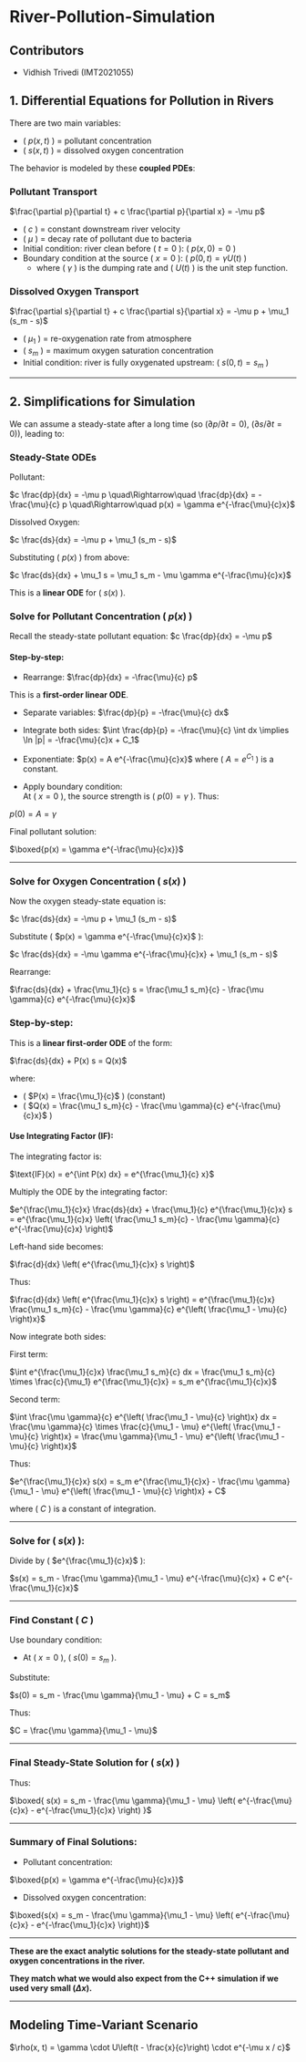 # River-Pollution-Simulation
## Contributors
- Vidhish Trivedi (IMT2021055)

## 1. **Differential Equations for Pollution in Rivers**

There are two main variables:
- \( $p(x,t)$ \) = pollutant concentration
- \( $s(x,t)$ \) = dissolved oxygen concentration

The behavior is modeled by these **coupled PDEs**:

### Pollutant Transport

$\frac{\partial p}{\partial t} + c \frac{\partial p}{\partial x} = -\mu p$

- \( $c$ \) = constant downstream river velocity
- \( $\mu$ \) = decay rate of pollutant due to bacteria
- Initial condition: river clean before \( $t=0$ \): \( $p(x,0) = 0$ \)
- Boundary condition at the source \( $x=0$ \): \( $p(0,t) = \gamma U(t)$ \)
  - where \( $\gamma$ \) is the dumping rate and \( $U(t)$ \) is the unit step function.

### Dissolved Oxygen Transport

$\frac{\partial s}{\partial t} + c \frac{\partial s}{\partial x} = -\mu p + \mu_1 (s_m - s)$

- \( $\mu_1$ \) = re-oxygenation rate from atmosphere
- \( $s_m$ \) = maximum oxygen saturation concentration
- Initial condition: river is fully oxygenated upstream: \( $s(0,t) = s_m$ \)

---

## 2. **Simplifications for Simulation**

We can assume a steady-state after a long time (so \($\partial p/\partial t = 0$\), \($\partial s/\partial t = 0$\)), leading to:

### Steady-State ODEs
Pollutant:

$c \frac{dp}{dx} = -\mu p
\quad\Rightarrow\quad
\frac{dp}{dx} = -\frac{\mu}{c} p
\quad\Rightarrow\quad
p(x) = \gamma e^{-\frac{\mu}{c}x}$


Dissolved Oxygen:

$c \frac{ds}{dx} = -\mu p + \mu_1 (s_m - s)$

Substituting \( $p(x)$ \) from above:

$c \frac{ds}{dx} + \mu_1 s = \mu_1 s_m - \mu \gamma e^{-\frac{\mu}{c}x}$


This is a **linear ODE** for \( $s(x)$ \).


### **Solve for Pollutant Concentration \( $p(x)$ \)**

Recall the steady-state pollutant equation: $c \frac{dp}{dx} = -\mu p$

#### Step-by-step:

- Rearrange: $\frac{dp}{dx} = -\frac{\mu}{c} p$

This is a **first-order linear ODE**.

- Separate variables: $\frac{dp}{p} = -\frac{\mu}{c} dx$


- Integrate both sides: $\int \frac{dp}{p} = -\frac{\mu}{c} \int dx \implies \ln |p| = -\frac{\mu}{c}x + C_1$

- Exponentiate: $p(x) = A e^{-\frac{\mu}{c}x}$ where \( $A = e^{C_1}$ \) is a constant.

- Apply boundary condition:  
At \( $x = 0$ \), the source strength is \( $p(0) = \gamma$ \).
Thus:

$p(0) = A = \gamma$


Final pollutant solution:

$\boxed{p(x) = \gamma e^{-\frac{\mu}{c}x}}$

---

### Solve for Oxygen Concentration \( $s(x)$ \)

Now the oxygen steady-state equation is:

$c \frac{ds}{dx} = -\mu p + \mu_1 (s_m - s)$


Substitute \( $p(x) = \gamma e^{-\frac{\mu}{c}x}$ \):

$c \frac{ds}{dx} = -\mu \gamma e^{-\frac{\mu}{c}x} + \mu_1 (s_m - s)$


Rearrange:

$\frac{ds}{dx} + \frac{\mu_1}{c} s = \frac{\mu_1 s_m}{c} - \frac{\mu \gamma}{c} e^{-\frac{\mu}{c}x}$


### Step-by-step:

This is a **linear first-order ODE** of the form:

$\frac{ds}{dx} + P(x) s = Q(x)$

where:
- \( $P(x) = \frac{\mu_1}{c}$ \) (constant)
- \( $Q(x) = \frac{\mu_1 s_m}{c} - \frac{\mu \gamma}{c} e^{-\frac{\mu}{c}x}$ \)

#### Use Integrating Factor (IF):
The integrating factor is:

$\text{IF}(x) = e^{\int P(x) dx} = e^{\frac{\mu_1}{c} x}$


Multiply the ODE by the integrating factor:

$e^{\frac{\mu_1}{c}x} \frac{ds}{dx} + \frac{\mu_1}{c} e^{\frac{\mu_1}{c}x} s = e^{\frac{\mu_1}{c}x} \left( \frac{\mu_1 s_m}{c} - \frac{\mu \gamma}{c} e^{-\frac{\mu}{c}x} \right)$


Left-hand side becomes:

$\frac{d}{dx} \left( e^{\frac{\mu_1}{c}x} s \right)$


Thus:

$\frac{d}{dx} \left( e^{\frac{\mu_1}{c}x} s \right) = e^{\frac{\mu_1}{c}x} \frac{\mu_1 s_m}{c} - \frac{\mu \gamma}{c} e^{\left( \frac{\mu_1 - \mu}{c} \right)x}$


Now integrate both sides:

First term:

$\int e^{\frac{\mu_1}{c}x} \frac{\mu_1 s_m}{c} dx = \frac{\mu_1 s_m}{c} \times \frac{c}{\mu_1} e^{\frac{\mu_1}{c}x} = s_m e^{\frac{\mu_1}{c}x}$


Second term:

$\int \frac{\mu \gamma}{c} e^{\left( \frac{\mu_1 - \mu}{c} \right)x} dx = \frac{\mu \gamma}{c} \times \frac{c}{\mu_1 - \mu} e^{\left( \frac{\mu_1 - \mu}{c} \right)x} = \frac{\mu \gamma}{\mu_1 - \mu} e^{\left( \frac{\mu_1 - \mu}{c} \right)x}$


Thus:


$e^{\frac{\mu_1}{c}x} s(x) = s_m e^{\frac{\mu_1}{c}x} - \frac{\mu \gamma}{\mu_1 - \mu} e^{\left( \frac{\mu_1 - \mu}{c} \right)x} + C$


where \( $C$ \) is a constant of integration.

---

### Solve for \( $s(x)$ \):
Divide by \( $e^{\frac{\mu_1}{c}x}$ \):

$s(x) = s_m - \frac{\mu \gamma}{\mu_1 - \mu} e^{-\frac{\mu}{c}x} + C e^{-\frac{\mu_1}{c}x}$


---

### Find Constant \( $C$ \)

Use boundary condition:
- At \( $x = 0$ \), \( $s(0) = s_m$ \).

Substitute:

$s(0) = s_m - \frac{\mu \gamma}{\mu_1 - \mu} + C = s_m$


Thus:

$C = \frac{\mu \gamma}{\mu_1 - \mu}$

---

### Final Steady-State Solution for \( $s(x)$ \)

Thus:


$\boxed{
s(x) = s_m - \frac{\mu \gamma}{\mu_1 - \mu} \left( e^{-\frac{\mu}{c}x} - e^{-\frac{\mu_1}{c}x} \right)
}$

---

### **Summary of Final Solutions:**

- Pollutant concentration:

$\boxed{p(x) = \gamma e^{-\frac{\mu}{c}x}}$


- Dissolved oxygen concentration:

$\boxed{s(x) = s_m - \frac{\mu \gamma}{\mu_1 - \mu} \left( e^{-\frac{\mu}{c}x} - e^{-\frac{\mu_1}{c}x} \right)}$


---

**These are the exact analytic solutions for the steady-state pollutant and oxygen concentrations in the river.**  

**They match what we would also expect from the C++ simulation if we used very small \($\Delta x$\).**

---

## Modeling Time-Variant Scenario

$\rho(x, t) = \gamma \cdot U\left(t - \frac{x}{c}\right) \cdot e^{-\mu x / c}$
